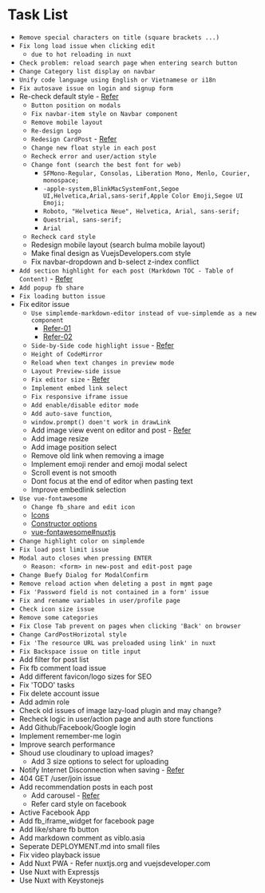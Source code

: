 # Task List

- `Remove special characters on title (square brackets ...)`
- `Fix long load issue when clicking edit`
  - `due to hot reloading in nuxt`
- `Check problem: reload search page when entering search button`
- `Change Category list display on navbar`
- `Unify code language using English or Vietnamese or i18n`
- `Fix autosave issue on login and signup form`
- Re-check default style - [Refer](https://dev.to/overscoremedia/use-bulma-and-fontawesome-5-with-nuxt-js-11le)
  - `Button position on modals`
  - `Fix navbar-item style on Navbar component`
  - `Remove mobile layout`
  - `Re-design Logo`
  - `Redesign CardPost` - [Refer](https://www.hackster.io/)
  - `Change new float style in each post`
  - `Recheck error and user/action style`
  - `Change font (search the best font for web)`
    - `SFMono-Regular, Consolas, Liberation Mono, Menlo, Courier, monospace;`
    - `-apple-system,BlinkMacSystemFont,Segoe UI,Helvetica,Arial,sans-serif,Apple Color Emoji,Segoe UI Emoji;`
    - `Roboto, "Helvetica Neue", Helvetica, Arial, sans-serif;`
    - `Questrial, sans-serif;`
    - `Arial`
  - `Recheck card style`
  - Redesign mobile layout (search bulma mobile layout)
  - Make final design as VuejsDevelopers.com style
  - Fix navbar-dropdown and b-select z-index conflict
- `Add section highlight for each post (Markdown TOC - Table of Content)` - [Refer](https://www.jqueryscript.net/blog/best-table-contents-plugins.html)
- `Add popup fb share`
- `Fix loading button issue`
- Fix editor issue
  - `Use simplemde-markdown-editor instead of vue-simplemde as a new component`
    - [Refer-01](https://github.com/F-loat/vue-simplemde/blob/master/src/index.vue)
    - [Refer-02](https://github.com/ththth0303/laravel-vue-coreui/blob/editor/resources/assets/js/admin/views/markdown/index.vue)
  - `Side-by-Side code highlight issue` - [Refer](https://github.com/sparksuite/simplemde-markdown-editor/blob/master/src/css/simplemde.css)
  - `Height of CodeMirror`
  - `Reload when text changes in preview mode`
  - `Layout Preview-side issue`
  - `Fix editor size` - [Refer](https://viblo.asia/posts/aWj53LAGK6m/edit)
  - `Implement embed link select`
  - `Fix responsive iframe issue`
  - `Add enable/disable editor mode`
  - `Add auto-save function`,
  - `window.prompt() doen't work in drawLink`
  - Add image view event on editor and post - [Refer](https://codemirror.net/doc/manual.html#events)
  - Add image resize
  - Add image position select
  - Remove old link when removing a image
  - Implement emoji render and emoji modal select
  - Scroll event is not smooth
  - Dont focus at the end of editor when pasting text
  - Improve embedlink selection
- `Use vue-fontawesome`
  - `Change fb_share and edit icon`
  - [Icons](https://buefy.org/documentation/start/)
  - [Constructor options](https://buefy.org/documentation/constructor-options/)
  - [vue-fontawesome#nuxtjs](https://www.npmjs.com/package/@fortawesome/vue-fontawesome#nuxtjs)
- `Change highlight color on simplemde`
- `Fix load post limit issue`
- `Modal auto closes when pressing ENTER`
  - `Reason: <form> in new-post and edit-post page`
- `Change Buefy Dialog for ModalConfirm`
- `Remove reload action when deleting a post in mgmt page`
- `Fix 'Password field is not contained in a form' issue`
- `Fix and rename variables in user/profile page`
- `Check icon size issue`
- `Remove some categories`
- `Fix Close Tab prevent on pages when clicking 'Back' on browser`
- `Change CardPostHorizotal style`
- `Fix 'The resource URL was preloaded using link' in nuxt`
- `Fix Backspace issue on title input`
- Add filter for post list
- Fix fb comment load issue
- Add different favicon/logo sizes for SEO
- Fix 'TODO' tasks
- Fix delete account issue
- Add admin role
- Check old issues of image lazy-load plugin and may change?
- Recheck logic in user/action page and auth store functions
- Add Github/Facebook/Google login
- Implement remember-me login
- Improve search performance
- Shoud use cloudinary to upload images?
  - Add 3 size options to select for uploading
- Notify Internet Disconnection when saving - [Refer](https://nuxtjs.org/api/$nuxt)
- 404 GET /user/join issue
- Add recommendation posts in each post
  - Add carousel - [Refer](https://buefy.org/documentation/carousel/)
  - Refer card style on facebook
- Active Facebook App
- Add fb_iframe_widget for facebook page
- Add like/share fb button
- Add markdown comment as viblo.asia
- Seperate DEPLOYMENT.md into small files
- Fix video playback issue
- Add Nuxt PWA - Refer nuxtjs.org and vuejsdeveloper.com
- Use Nuxt with Expressjs
- Use Nuxt with Keystonejs